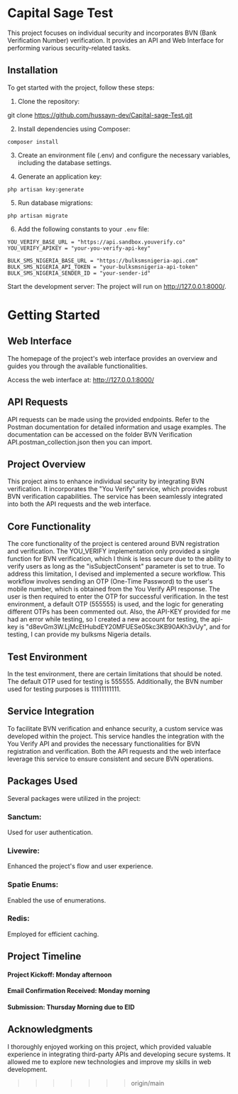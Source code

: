 # Capital Sage Test

This project focuses on individual security and incorporates BVN (Bank Verification Number) verification. It provides an API and Web Interface for performing various security-related tasks.

## Installation

To get started with the project, follow these steps:

1. Clone the repository:

git clone https://github.com/hussayn-dev/Capital-sage-Test.git

2. Install dependencies using Composer:

``` composer install ```


3. Create an environment file (.env) and configure the necessary variables, including the database settings.



4. Generate an application key:

``` php artisan key:generate ```


5. Run database migrations:

```php artisan migrate```

6. Add the following constants to your `.env` file:
```
YOU_VERIFY_BASE_URL = "https://api.sandbox.youverify.co"
YOU_VERIFY_APIKEY = "your-you-verify-api-key"

BULK_SMS_NIGERIA_BASE_URL = "https://bulksmsnigeria-api.com"
BULK_SMS_NIGERIA_API_TOKEN = "your-bulksmsnigeria-api-token"
BULK_SMS_NIGERIA_SENDER_ID = "your-sender-id"

```


Start the development server:
The project will run on http://127.0.0.1:8000/.



# Getting Started

## Web Interface
The homepage of the project's web interface provides an overview and guides you through the available functionalities.

Access the web interface at: http://127.0.0.1:8000/

## API Requests
API requests can be made using the provided endpoints. Refer to the Postman documentation for detailed information and usage examples. The documentation can be accessed on the folder BVN Verification API.postman_collection.json
then you can import.

## Project Overview
This project aims to enhance individual security by integrating BVN verification. It incorporates the "You Verify" service, which provides robust BVN verification capabilities. The service has been seamlessly integrated into both the API requests and the web interface.

## Core Functionality
The core functionality of the project is centered around BVN registration and verification. The YOU_VERIFY implementation only provided a single function for BVN verification, which I think is less secure due to the ability to verify users as long as the "isSubjectConsent" parameter is set to true. To address this limitation, I devised and implemented a secure workflow. This workflow involves sending an OTP (One-Time Password) to the user's mobile number, which is obtained from the You Verify API response. The user is then required to enter the OTP for successful verification. In the test environment, a default OTP (555555) is used, and the logic for generating different OTPs has been commented out.
Also, the API-KEY provided for me had an error while testing, so I created a new account 
for testing, the  api-key is  "d8evGm3W.LjMcEtHubdEY20MFUESe05kc3KB90AKh3vUy", and for testing, I can provide my bulksms Nigeria details.

## Test Environment
In the test environment, there are certain limitations that should be noted. The default OTP used for testing is 555555. Additionally, the BVN number used for testing purposes is 11111111111.

## Service Integration
To facilitate BVN verification and enhance security, a custom service was developed within the project. This service handles the integration with the You Verify API and provides the necessary functionalities for BVN registration and verification. Both the API requests and the web interface leverage this service to ensure consistent and secure BVN operations.

## Packages Used
Several packages were utilized in the project:

### Sanctum: 
Used for user authentication.
### Livewire: 
Enhanced the project's flow and user experience.
### Spatie Enums: 
Enabled the use of enumerations.
### Redis:
Employed for efficient caching.

## Project Timeline
#### Project Kickoff: Monday afternoon
#### Email Confirmation Received: Monday morning
#### Submission: Thursday Morning due to EID

## Acknowledgments
I thoroughly enjoyed working on this project, which provided valuable experience in integrating third-party APIs and developing secure systems. It allowed me to explore new technologies and improve my skills in web development.
>>>>>>> origin/main
